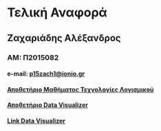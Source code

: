# Τελική Αναφορά
## Ζαχαριάδης Αλέξανδρος
### ΑΜ: Π2015082
#### e-mail: p15zach1@ionio.gr  
#### [Αποθετήριο Μαθήματος Τεχνολογίες Λογισμικού](https://github.com/p15zach1/sw)  
#### [Αποθετήριο Data Visualizer](https://github.com/p15zach1/D3js-uk-political-donations)  
#### [Link Data Visualizer](https://p15zach1.github.io/D3js-uk-political-donations)
